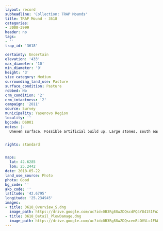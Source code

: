 ```yaml
---
layout: record
subheadline: 'Collection: TRAP Mounds'
title: TRAP Mound - 3618
categories:
- 3000-3999
header: no
tags:
- ''
trap_id: '3618'

certainty: Uncertain
elevation: '433'
max_diameter: '10'
min_diameter: '9'
height: '3'
size_category: Medium
surrounding_land_use: Pasture
surface_condition: Pasture
robbed: No
crm_condition: '2'
crm_intactness: '2'
campaign: '2011'
source: Survey
municipality: Yasenovo Region
locality: ''
bgcode: DS001
notes: |-
  Uneven surface. Possible artificial build up. Large stones, south east side cut away. No obvious robbers trench. Unusually steep.


rights: standard


maps:
  lat: 42.6285
  lon: 25.2442
date: 2018-05-22
land_use_source: Photo
photo: Good
bg_code: ''
akb_code: ''
latitude: '42.6795'
longitude: '25.234945'
images:
- title: 3618_Overview_S.dng
  image_path: https://drive.google.com/uc?id=0B3Rg88wZDQscdFQ4YU41S1FuZW8
- title: 3618_Detail_PlowDamage.dng
  image_path: https://drive.google.com/uc?id=0B3Rg88wZDQscenBLOVVLc1FkWDA
---
```

